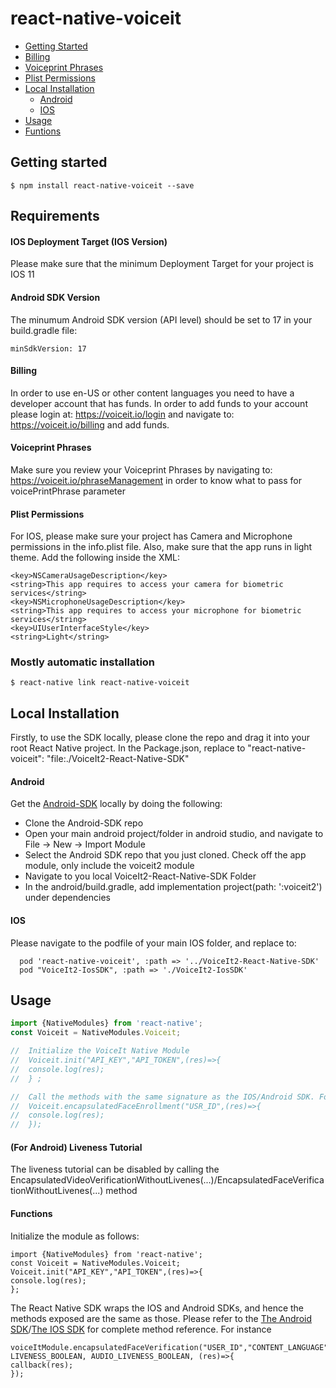 # react-native-voiceit

* [Getting Started](#getting-started)
* [Billing](#billing)
* [Voiceprint Phrases](#voiceprint-phrases)
* [Plist Permissions](#plist-permissions)
* [Local Installation ](#local-installation)
  * [Android](#android)
  * [IOS](#ios)
* [Usage](#usage)
* [Funtions](#functions)

## Getting started
`$ npm install react-native-voiceit --save`

## Requirements

#### IOS Deployment Target (IOS Version)
Please make sure that the minimum Deployment Target for your project is IOS 11

#### Android SDK Version
The minumum Android SDK version (API level) should be set to 17 in your build.gradle file: 
```
minSdkVersion: 17
```

#### Billing 
In order to use en-US or other content languages you need to have a developer account that has funds. In order to add funds to your account please login at: https://voiceit.io/login and navigate to: https://voiceit.io/billing and add funds.

#### Voiceprint Phrases 
Make sure you review your Voiceprint Phrases by navigating to: https://voiceit.io/phraseManagement in order to know what to pass for voicePrintPhrase parameter

#### Plist Permissions 
For IOS, please make sure your project has Camera and Microphone permissions in the info.plist file. Also, make sure that the app runs in light theme. Add the following inside the <dict> XML:
```
<key>NSCameraUsageDescription</key>
<string>This app requires to access your camera for biometric services</string>
<key>NSMicrophoneUsageDescription</key>
<string>This app requires to access your microphone for biometric services</string>
<key>UIUserInterfaceStyle</key>
<string>Light</string>
```

### Mostly automatic installation

`$ react-native link react-native-voiceit`

## Local Installation 
Firstly, to use the SDK locally, please clone the repo and drag it into your root React Native project. In the Package.json, replace to "react-native-voiceit": "file:./VoiceIt2-React-Native-SDK"

#### Android 
Get the <a href="https://github.com/voiceittech/VoiceIt2-AndroidSDK#local-installation"> Android-SDK</a> locally by doing the following: 

<ul>
 <li> Clone the Android-SDK repo
 <li> Open your main android project/folder in android studio, and navigate to File -> New -> Import Module
 <li> Select the Android SDK repo that you just cloned. Check off the app module, only include the voiceit2 module
 <li> Navigate to you local VoiceIt2-React-Native-SDK Folder
 <li> In the android/build.gradle, add implementation project(path: ':voiceit2') under dependencies 
</ul>

#### IOS

Please navigate to the podfile of your main IOS folder, and replace to:
```
  pod 'react-native-voiceit', :path => '../VoiceIt2-React-Native-SDK'
  pod "VoiceIt2-IosSDK", :path => './VoiceIt2-IosSDK'
```



## Usage
```javascript
import {NativeModules} from 'react-native';
const Voiceit = NativeModules.Voiceit;

//  Initialize the VoiceIt Native Module
//  Voiceit.init("API_KEY","API_TOKEN",(res)=>{
//  console.log(res);
//  } ;

//  Call the methods with the same signature as the IOS/Android SDK. For instance
//  Voiceit.encapsulatedFaceEnrollment("USR_ID",(res)=>{
//  console.log(res);
//  });
```
  
#### (For Android) Liveness Tutorial 
The liveness tutorial can be disabled by calling the EncapsulatedVideoVerificationWithoutLivenes(...)/EncapsulatedFaceVerificationWithoutLivenes(...) method

#### Functions
Initialize the module as follows:
```
import {NativeModules} from 'react-native';
const Voiceit = NativeModules.Voiceit;
Voiceit.init("API_KEY","API_TOKEN",(res)=>{
console.log(res);
};
```
The React Native SDK wraps the IOS and Android SDKs, and hence the methods exposed are the same as those.
Please refer to the [The Android SDK](https://github.com/voiceittech/VoiceIt2-AndroidSDK)/[The IOS SDK](https://github.com/voiceittech/VoiceIt2-IosSDK) for complete method reference. For instance

```
voiceItModule.encapsulatedFaceVerification("USER_ID","CONTENT_LANGUAGE", LIVENESS_BOOLEAN, AUDIO_LIVENESS_BOOLEAN, (res)=>{
callback(res);
});
```
